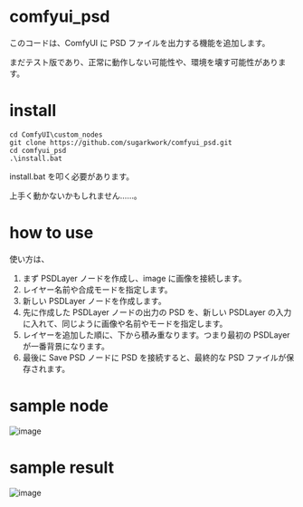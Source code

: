 # comfyui_psd

このコードは、ComfyUI に PSD ファイルを出力する機能を追加します。

まだテスト版であり、正常に動作しない可能性や、環境を壊す可能性があります。

# install 

    cd ComfyUI\custom_nodes
    git clone https://github.com/sugarkwork/comfyui_psd.git
    cd comfyui_psd
    .\install.bat

install.bat を叩く必要があります。

上手く動かないかもしれません……。

# how to use

使い方は、

1. まず PSDLayer ノードを作成し、image に画像を接続します。
2. レイヤー名前や合成モードを指定します。
3. 新しい PSDLayer ノードを作成します。
4. 先に作成した PSDLayer ノードの出力の PSD を、新しい PSDLayer の入力に入れて、同じように画像や名前やモードを指定します。
5. レイヤーを追加した順に、下から積み重なります。つまり最初の PSDLayer が一番背景になります。
6. 最後に Save PSD ノードに PSD を接続すると、最終的な PSD ファイルが保存されます。


# sample node

![image](https://github.com/user-attachments/assets/8c99ee84-6ac2-4451-8e7e-73a0f23ab9a3)

# sample result

![image](https://github.com/user-attachments/assets/3a0aa7bf-4c9c-4923-89f9-3bf6c7363cea)

